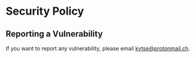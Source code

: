 # Security Policy

## Reporting a Vulnerability

If you want to report any vulnerability, please email kytse@protonmail.ch.
